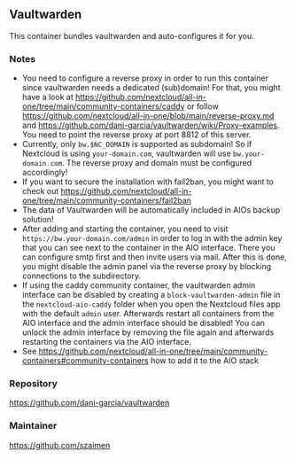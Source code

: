 ## Vaultwarden
This container bundles vaultwarden and auto-configures it for you.

### Notes
- You need to configure a reverse proxy in order to run this container since vaultwarden needs a dedicated (sub)domain! For that, you might have a look at https://github.com/nextcloud/all-in-one/tree/main/community-containers/caddy or follow https://github.com/nextcloud/all-in-one/blob/main/reverse-proxy.md and https://github.com/dani-garcia/vaultwarden/wiki/Proxy-examples. You need to point the reverse proxy at port 8812 of this server.
- Currently, only `bw.$NC_DOMAIN` is supported as subdomain! So if Nextcloud is using `your-domain.com`, vaultwarden will use `bw.your-domain.com`. The reverse proxy and domain must be configured accordingly!
- If you want to secure the installation with fail2ban, you might want to check out https://github.com/nextcloud/all-in-one/tree/main/community-containers/fail2ban
- The data of Vaultwarden will be automatically included in AIOs backup solution!
- After adding and starting the container, you need to visit `https://bw.your-domain.com/admin` in order to log in with the admin key that you can see next to the container in the AIO interface. There you can configure smtp first and then invite users via mail. After this is done, you might disable the admin panel via the reverse proxy by blocking connections to the subdirectory.
- If using the caddy community container, the vaultwarden admin interface can be disabled by creating a `block-vaultwarden-admin` file in the `nextcloud-aio-caddy` folder when you open the Nextcloud files app with the default `admin` user. Afterwards restart all containers from the AIO interface and the admin interface should be disabled! You can unlock the admin interface by removing the file again and afterwards restarting the containers via the AIO interface.
- See https://github.com/nextcloud/all-in-one/tree/main/community-containers#community-containers how to add it to the AIO stack

### Repository
https://github.com/dani-garcia/vaultwarden

### Maintainer
https://github.com/szaimen
